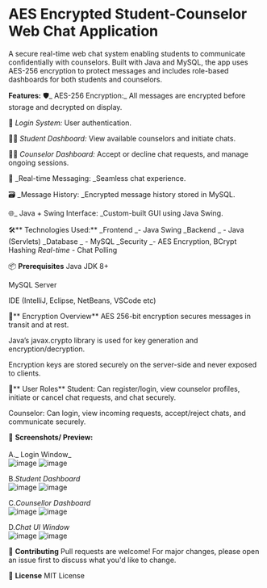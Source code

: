 # AES Encrypted Student-Counselor Web Chat Application

A secure real-time web chat system enabling students to communicate confidentially with counselors. Built with Java and MySQL, the app uses AES-256 encryption to protect messages and includes role-based dashboards for both students and counselors.

**Features:**
🛡️_ AES-256 Encryption:_ All messages are encrypted before storage and decrypted on display.

🔐 _Login System:_ User authentication.

🧑‍🎓 _Student Dashboard:_ View available counselors and initiate chats.

🧑‍💼 _Counselor Dashboard:_ Accept or decline chat requests, and manage ongoing sessions.

💬 _Real-time Messaging: _Seamless chat experience.

🗃️ _Message History: _Encrypted message history stored in MySQL.

🌐_ Java + Swing Interface: _Custom-built GUI using Java Swing.

🛠️** Technologies Used:**
_Frontend _- Java Swing 
_Backend	 _ - Java (Servlets)
_Database _ -	MySQL
_Security  _-	AES Encryption, BCrypt Hashing
_Real-time_ - Chat	Polling 

📦 **Prerequisites**
Java JDK 8+

MySQL Server

IDE (IntelliJ, Eclipse, NetBeans, VSCode etc)

🔐** Encryption Overview**
AES 256-bit encryption secures messages in transit and at rest.

Java’s javax.crypto library is used for key generation and encryption/decryption.

Encryption keys are stored securely on the server-side and never exposed to clients.

👥** User Roles**
Student: Can register/login, view counselor profiles, initiate or cancel chat requests, and chat securely.

Counselor: Can login, view incoming requests, accept/reject chats, and communicate securely.

📸 **Screenshots/ Preview:**<br><br>
A._ Login Window_<br>
![image](https://github.com/user-attachments/assets/eae22996-dc32-4f2d-903e-683f8a8f7231)
![image](https://github.com/user-attachments/assets/6344ddc5-7e1c-46ad-b28c-5e98d7ee50c6)

B._Student Dashboard_<br>
![image](https://github.com/user-attachments/assets/d76487f8-a4ad-42ad-9f0f-baaf69699751)
![image](https://github.com/user-attachments/assets/9835aeee-555d-4a74-a9c6-3fed23edbcaf)

C._Counsellor Dashboard_<br>
![image](https://github.com/user-attachments/assets/50060963-1c49-4a7e-b00f-8df129ffe4a9)
![image](https://github.com/user-attachments/assets/1c646727-134c-4f91-905a-0fcd0fc01259)

D._Chat UI Window_<br>
![image](https://github.com/user-attachments/assets/8ba826d8-466e-4688-8a12-0b39411fa98e)
![image](https://github.com/user-attachments/assets/e8dd8fd8-9bed-4002-b82a-fa83cd80013d)

🤝 **Contributing**
Pull requests are welcome! For major changes, please open an issue first to discuss what you'd like to change.

📜 **License**
MIT License







